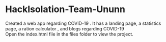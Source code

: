 # HackIsolation-Team-Ununn
Created a web app regarding COVID-19 . It has a landing page, a statistics page, a ration calculator , and blogs regarding COVID-19
<br />
Open the index.html file in the files folder to view the project.
